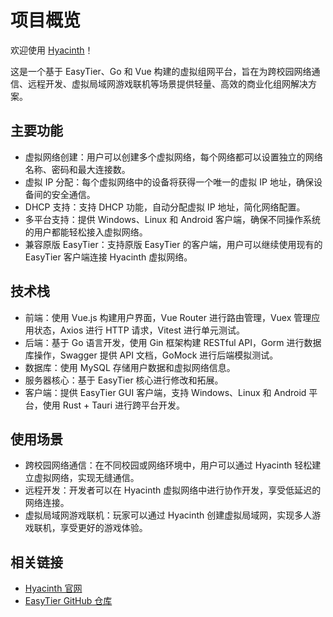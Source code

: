 # 项目概览

欢迎使用 [Hyacinth](https://hyacinth.baka9.vip/)！ 

这是一个基于 EasyTier、Go 和 Vue 构建的虚拟组网平台，旨在为跨校园网络通信、远程开发、虚拟局域网游戏联机等场景提供轻量、高效的商业化组网解决方案。

## 主要功能

- 虚拟网络创建：用户可以创建多个虚拟网络，每个网络都可以设置独立的网络名称、密码和最大连接数。
- 虚拟 IP 分配：每个虚拟网络中的设备将获得一个唯一的虚拟 IP 地址，确保设备间的安全通信。
- DHCP 支持：支持 DHCP 功能，自动分配虚拟 IP 地址，简化网络配置。
- 多平台支持：提供 Windows、Linux 和 Android 客户端，确保不同操作系统的用户都能轻松接入虚拟网络。
- 兼容原版 EasyTier：支持原版 EasyTier 的客户端，用户可以继续使用现有的 EasyTier 客户端连接 Hyacinth 虚拟网络。

## 技术栈

- 前端：使用 Vue.js 构建用户界面，Vue Router 进行路由管理，Vuex 管理应用状态，Axios 进行 HTTP 请求，Vitest 进行单元测试。
- 后端：基于 Go 语言开发，使用 Gin 框架构建 RESTful API，Gorm 进行数据库操作，Swagger 提供 API 文档，GoMock 进行后端模拟测试。
- 数据库：使用 MySQL 存储用户数据和虚拟网络信息。
- 服务器核心：基于 EasyTier 核心进行修改和拓展。
- 客户端：提供 EasyTier GUI 客户端，支持 Windows、Linux 和 Android 平台，使用 Rust + Tauri 进行跨平台开发。

## 使用场景

- 跨校园网络通信：在不同校园或网络环境中，用户可以通过 Hyacinth 轻松建立虚拟网络，实现无缝通信。
- 远程开发：开发者可以在 Hyacinth 虚拟网络中进行协作开发，享受低延迟的网络连接。
- 虚拟局域网游戏联机：玩家可以通过 Hyacinth 创建虚拟局域网，实现多人游戏联机，享受更好的游戏体验。

## 相关链接

- [Hyacinth 官网](https://hyacinth.baka9.vip/)
- [EasyTier GitHub 仓库](https://github.com/hyacinth-dev/)